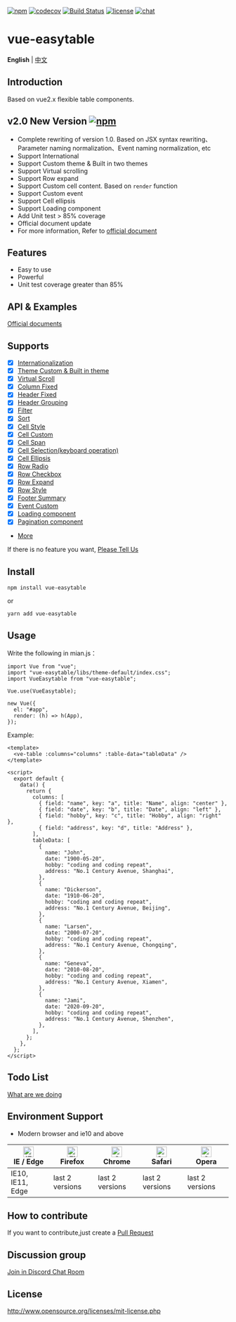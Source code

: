 [![npm](https://img.shields.io/npm/v/vue-easytable.svg)](https://www.npmjs.com/package/vue-easytable)
[![codecov](https://codecov.io/gh/huangshuwei/vue-easytable/branch/master/graph/badge.svg)](https://codecov.io/gh/huangshuwei/vue-easytable)
[![Build Status](https://travis-ci.com/huangshuwei/vue-easytable.svg?branch=master)](https://travis-ci.com/huangshuwei/vue-easytable)
[![license](https://img.shields.io/npm/l/vue-easytable.svg?maxAge=2592000)](http://www.opensource.org/licenses/mit-license.php)
[![chat](https://img.shields.io/badge/chat-on%20discord-7289da.svg)](https://discord.gg/gBm3k6r)

# vue-easytable

**English** | [中文](./README-CN.md)

## Introduction

Based on vue2.x flexible table components.

## v2.0 New Version [![npm](https://img.shields.io/npm/v/vue-easytable.svg)](https://www.npmjs.com/package/vue-easytable)

- Complete rewriting of version 1.0. Based on JSX syntax rewriting、Parameter naming normalization、Event naming normalization, etc
- Support International
- Support Custom theme & Built in two themes
- Support Virtual scrolling
- Support Row expand
- Support Custom cell content. Based on `render` function
- Support Custom event
- Support Cell ellipsis
- Support Loading component
- Add Unit test > 85% coverage
- Official document update
- For more information, Refer to [official document ](http://doc.huangsw.com/vue-easytable/#/en/doc/intro)

## Features

- Easy to use
- Powerful
- Unit test coverage greater than 85%

## API & Examples

[Official documents](http://doc.huangsw.com/vue-easytable/)

## Supports

- [x] [Internationalization](http://doc.huangsw.com/vue-easytable/#/en/doc/locale)
- [x] [Theme Custom & Built in theme](http://doc.huangsw.com/vue-easytable/#/en/doc/theme)
- [x] [Virtual Scroll](http://doc.huangsw.com/vue-easytable/#/en/doc/table/virtual-scroll)
- [x] [Column Fixed](http://doc.huangsw.com/vue-easytable/#/en/doc/table/column-fixed)
- [x] [Header Fixed](http://doc.huangsw.com/vue-easytable/#/en/doc/table/header-fixed)
- [x] [Header Grouping](http://doc.huangsw.com/vue-easytable/#/en/doc/table/header-grouping)
- [x] [Filter](http://doc.huangsw.com/vue-easytable/#/en/doc/table/header-filter)
- [x] [Sort](http://doc.huangsw.com/vue-easytable/#/en/doc/table/header-sort)
- [x] [Cell Style](http://doc.huangsw.com/vue-easytable/#/en/doc/table/cell-style)
- [x] [Cell Custom](http://doc.huangsw.com/vue-easytable/#/en/doc/table/cell-custom)
- [x] [Cell Span](http://doc.huangsw.com/vue-easytable/#/en/doc/table/cell-span)
- [x] [Cell Selection(keyboard operation)](http://doc.huangsw.com/vue-easytable/#/en/doc/table/cell-selection)
- [x] [Cell Ellipsis](http://doc.huangsw.com/vue-easytable/#/en/doc/table/cell-ellipsis)
- [x] [Row Radio](http://doc.huangsw.com/vue-easytable/#/en/doc/table/row-radio)
- [x] [Row Checkbox](http://doc.huangsw.com/vue-easytable/#/en/doc/table/row-checkbox)
- [x] [Row Expand](http://doc.huangsw.com/vue-easytable/#/en/doc/table/row-expand)
- [x] [Row Style](http://doc.huangsw.com/vue-easytable/#/en/doc/table/row-style)
- [x] [Footer Summary](http://doc.huangsw.com/vue-easytable/#/en/doc/table/footer-summary)
- [x] [Event Custom](http://doc.huangsw.com/vue-easytable/#/en/doc/table/event-custom)
- [x] [Loading component](http://doc.huangsw.com/vue-easytable/#/en/doc/base/loading)
- [x] [Pagination component](http://doc.huangsw.com/vue-easytable/#/en/doc/base/pagination)
- [More](http://doc.huangsw.com/vue-easytable)

If there is no feature you want, [Please Tell Us](http://doc.huangsw.com/issue-template-generater/#/en)

## Install

```
npm install vue-easytable
```

or

```
yarn add vue-easytable
```

## Usage

Write the following in mian.js：

```
import Vue from "vue";
import "vue-easytable/libs/theme-default/index.css";
import VueEasytable from "vue-easytable";

Vue.use(VueEasytable);

new Vue({
  el: "#app",
  render: (h) => h(App),
});
```

Example:

```
<template>
  <ve-table :columns="columns" :table-data="tableData" />
</template>

<script>
  export default {
    data() {
      return {
        columns: [
          { field: "name", key: "a", title: "Name", align: "center" },
          { field: "date", key: "b", title: "Date", align: "left" },
          { field: "hobby", key: "c", title: "Hobby", align: "right" },
          { field: "address", key: "d", title: "Address" },
        ],
        tableData: [
          {
            name: "John",
            date: "1900-05-20",
            hobby: "coding and coding repeat",
            address: "No.1 Century Avenue, Shanghai",
          },
          {
            name: "Dickerson",
            date: "1910-06-20",
            hobby: "coding and coding repeat",
            address: "No.1 Century Avenue, Beijing",
          },
          {
            name: "Larsen",
            date: "2000-07-20",
            hobby: "coding and coding repeat",
            address: "No.1 Century Avenue, Chongqing",
          },
          {
            name: "Geneva",
            date: "2010-08-20",
            hobby: "coding and coding repeat",
            address: "No.1 Century Avenue, Xiamen",
          },
          {
            name: "Jami",
            date: "2020-09-20",
            hobby: "coding and coding repeat",
            address: "No.1 Century Avenue, Shenzhen",
          },
        ],
      };
    },
  };
</script>
```

## Todo List

[What are we doing](https://github.com/Happy-Coding-Clans/vue-easytable/projects)

## Environment Support

- Modern browser and ie10 and above

| [<img src="https://raw.githubusercontent.com/alrra/browser-logos/master/src/edge/edge_48x48.png" alt="IE / Edge" width="24px" height="24px" />](http://godban.github.io/browsers-support-badges/)</br>IE / Edge | [<img src="https://raw.githubusercontent.com/alrra/browser-logos/master/src/firefox/firefox_48x48.png" alt="Firefox" width="24px" height="24px" />](http://godban.github.io/browsers-support-badges/)</br>Firefox | [<img src="https://raw.githubusercontent.com/alrra/browser-logos/master/src/chrome/chrome_48x48.png" alt="Chrome" width="24px" height="24px" />](http://godban.github.io/browsers-support-badges/)</br>Chrome | [<img src="https://raw.githubusercontent.com/alrra/browser-logos/master/src/safari/safari_48x48.png" alt="Safari" width="24px" height="24px" />](http://godban.github.io/browsers-support-badges/)</br>Safari | [<img src="https://raw.githubusercontent.com/alrra/browser-logos/master/src/opera/opera_48x48.png" alt="Opera" width="24px" height="24px" />](http://godban.github.io/browsers-support-badges/)</br>Opera |
| --------------------------------------------------------------------------------------------------------------------------------------------------------------------------------------------------------------- | ----------------------------------------------------------------------------------------------------------------------------------------------------------------------------------------------------------------- | ------------------------------------------------------------------------------------------------------------------------------------------------------------------------------------------------------------- | ------------------------------------------------------------------------------------------------------------------------------------------------------------------------------------------------------------- | --------------------------------------------------------------------------------------------------------------------------------------------------------------------------------------------------------- |
| IE10, IE11, Edge                                                                                                                                                                                                | last 2 versions                                                                                                                                                                                                   | last 2 versions                                                                                                                                                                                               | last 2 versions                                                                                                                                                                                               | last 2 versions                                                                                                                                                                                           |

## How to contribute

If you want to contribute,just create a [Pull Request](https://github.com/huangshuwei/vue-easytable/pulls)

## Discussion group

[Join in Discord Chat Room](https://discord.gg/gBm3k6r)

## License

http://www.opensource.org/licenses/mit-license.php
